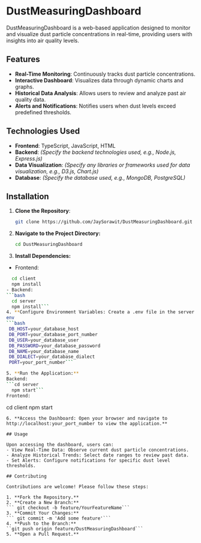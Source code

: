 # DustMeasuringDashboard

DustMeasuringDashboard is a web-based application designed to monitor and visualize dust particle concentrations in real-time, providing users with insights into air quality levels.

## Features

- **Real-Time Monitoring**: Continuously tracks dust particle concentrations.
- **Interactive Dashboard**: Visualizes data through dynamic charts and graphs.
- **Historical Data Analysis**: Allows users to review and analyze past air quality data.
- **Alerts and Notifications**: Notifies users when dust levels exceed predefined thresholds.

## Technologies Used

- **Frontend**: TypeScript, JavaScript, HTML
- **Backend**: *(Specify the backend technologies used, e.g., Node.js, Express.js)*
- **Data Visualization**: *(Specify any libraries or frameworks used for data visualization, e.g., D3.js, Chart.js)*
- **Database**: *(Specify the database used, e.g., MongoDB, PostgreSQL)*

## Installation

1. **Clone the Repository**:
   ```bash
   git clone https://github.com/JaySorawit/DustMeasuringDashboard.git
2. **Navigate to the Project Directory:**
   ```bash
   cd DustMeasuringDashboard
3. **Install Dependencies:**
  - Frontend:
  ```bash
    cd client
    npm install
  - Backend:
  ```bash
    cd server
    npm install```
4. **Configure Environment Variables: Create a .env file in the server directory and specify the necessary environment variables:**
env
```bash
   DB_HOST=your_database_host
   DB_PORT=your_database_port_number
   DB_USER=your_database_user
   DB_PASSWORD=your_database_password
   DB_NAME=your_database_name
   DB_DIALECT=your_database_dialect
   PORT=your_port_number```

5. **Run the Application:**
Backend:
```cd server
    npm start```
Frontend:
```
cd client
npm start
```
6. **Access the Dashboard: Open your browser and navigate to http://localhost:your_port_number to view the application.**

## Usage

Upon accessing the dashboard, users can:
- View Real-Time Data: Observe current dust particle concentrations.
- Analyze Historical Trends: Select date ranges to review past data.
- Set Alerts: Configure notifications for specific dust level thresholds.

## Contributing

Contributions are welcome! Please follow these steps:

1. **Fork the Repository.**
2. **Create a New Branch:**
``` git checkout -b feature/YourFeatureName```
3. **Commit Your Changes:**
``` git commit -m 'Add some feature'```
4. **Push to the Branch:**
``git push origin feature/DustMeasuringDashboard```
5. **Open a Pull Request.**
